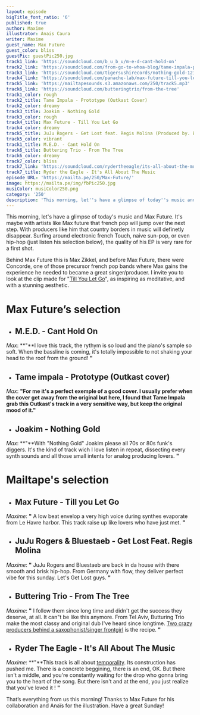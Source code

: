 ```yaml
---
layout: episode
bigTitle_font_ratio: '6'
published: true
author: Maxime
illustrator: Anais Caura
writer: Maxime
guest_name: Max Future
guest_color: bliss
guestPic: guestPic250.jpg
track1_link: 'https://soundcloud.com/b_u_b_u/m-e-d-cant-hold-on'
track2_link: 'https://soundcloud.com/from-go-to-whoa-blog/tame-impala-prototype-outkast'
track3_link: 'https://soundcloud.com/tigersushirecords/nothing-gold-12inch-mix'
track4_link: 'https://soundcloud.com/panache-lab/max-future-till-you-let-go'
track5_link: 'https://mailtapesounds.s3.amazonaws.com/250/track5.mp3'
track6_link: 'https://soundcloud.com/butteringtrio/from-the-tree'
track1_color: rough
track2_title: Tame Impala - Prototype (Outkast Cover)
track2_color: dreamy
track3_title: Joakim - Nothing Gold
track3_color: rough
track4_title: Max Future - Till You Let Go
track4_color: dreamy
track5_title: JuJu Rogers - Get Lost feat. Regis Molina (Produced by. Bluestaeb)
track5_color: vibrant
track1_title: M.E.D. - Cant Hold On
track6_title: Buttering Trio - From The Tree
track6_color: dreamy
track7_color: bliss
track7_link: 'https://soundcloud.com/rydertheeagle/its-all-about-the-music'
track7_title: Ryder the Eagle - It's All About The Music
episode_URL: 'https://mailta.pe/250/Max-Future/'
image: https://mailta.pe/img/fbPic250.jpg
musiColor: musiColor250.png
category: '250'
description: 'This morning, let''s have a glimpse of today''s music and Max Future.'
---
```

<p id="introduction">This morning, let's have a glimpse of today's music and Max Future. It's maybe with artists like Max future that french pop will jump over the next step. With producers like him that country borders in music will definetly disappear. Surfing around electronic french Touch, naive sun-pop, or even hip-hop (just listen his selection below), the quality of his EP is very rare for a first shot.

Behind Max Future this is Max Zikkel, and before Max Future, there were Concorde, one of those precursor french pop bands where Max gains the experience he needed to became a great singer/producer. I invite you to look at the clip made for "[Till You Let Go](https://youtu.be/honQKnJ_1Ao)", as inspiring as meditative, and with a stunning aesthetic. </p>

# **Max Future’s selection**

+ ## M.E.D. - Cant Hold On
_Max_: **"**I love this track, the rythym is so loud and the piano's sample so soft. When the bassline is coming, it's totally impossible to not shaking your head to the roof from the ground! **"**

+ ## Tame impala - Prototype (Outkast cover) 
_Max_: **"**For me it's a perfect exemple of a good cover. I usually prefer when the cover get away from the original but here, I found that Tame Impala grab this Outkast's track in a very sensitive way, but keep the original mood of it.**"**

+ ## Joakim - Nothing Gold
_Max_: **"**With "Nothing Gold" Joakim please all 70s or 80s funk's diggers. It's the kind of track wich I love listen in repeat, dissecting every synth sounds and all those small intents for analog producing lovers.  **"**


# Mailtape's selection

+ ## Max Future - Till you Let Go
_Maxime_: **"** A low beat envelop a very high voice during synthes evaporate from Le Havre harbor. This track raise up like lovers who have just met.   **"** 

+ ## JuJu Rogers & Bluestaeb - Get Lost Feat. Regis Molina
_Maxime_: **"** JuJu Rogers and Bluestaeb are back in da house with there smooth and brisk hip-hop. From Germany with flow, they deliver perfect vibe for this sunday. Let's Get Lost guys. **"**

+ ## Buttering Trio - From The Tree
_Maxime_: **"** I follow them since long time and didn't get the success they deserve, at all. It can"t be like this anymore. From Tel Aviv, Butturing Trio make the most classy and original dub I've heard since longtime. [Two crazy producers behind a saxophonist/singer frontgirl](https://youtu.be/HsfzMudFWHA) is the recipe. **"**

+ ## Ryder The Eagle - It's All About The Music
_Maxime_: **"**This track is all about [temporality](https://youtu.be/D9-R2RDXRWo). Its construction has pushed me. There is a concrete beggining, there is an end, OK. But there isn't a middle, and you're constantly waiting for the drop who gonna bring you to the heart of the song. But there isn't and at the end, you just realize that you've loved it !  **"**


<p id="outroduction">That’s everything from us this morning! Thanks to Max Future for his collaboration and Anaïs for the illustration. Have a great Sunday!</p>
